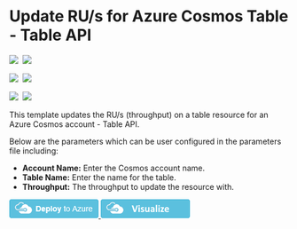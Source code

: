 # Update RU/s for Azure Cosmos Table - Table API

<IMG SRC="https://azbotstorage.blob.core.windows.net/badges/101-cosmosdb-table-ru-update/PublicLastTestDate.svg" />&nbsp;
<IMG SRC="https://azbotstorage.blob.core.windows.net/badges/101-cosmosdb-table-ru-update/PublicDeployment.svg" />&nbsp;

<IMG SRC="https://azbotstorage.blob.core.windows.net/badges/101-cosmosdb-table-ru-update/FairfaxLastTestDate.svg" />&nbsp;
<IMG SRC="https://azbotstorage.blob.core.windows.net/badges/101-cosmosdb-table-ru-update/FairfaxDeployment.svg" />&nbsp;

<IMG SRC="https://azbotstorage.blob.core.windows.net/badges/101-cosmosdb-table-ru-update/BestPracticeResult.svg" />&nbsp;
<IMG SRC="https://azbotstorage.blob.core.windows.net/badges/101-cosmosdb-table-ru-update/CredScanResult.svg" />&nbsp;

This template updates the RU/s (throughput) on a table resource for an Azure Cosmos account - Table API.

Below are the parameters which can be user configured in the parameters file including:

- **Account Name:** Enter the Cosmos account name.
- **Table Name:** Enter the name for the table.
- **Throughput:** The throughput to update the resource with.

<a href="https://portal.azure.com/#create/Microsoft.Template/uri/https%3A%2F%2Fraw.githubusercontent.com%2FAzure%2Fazure-quickstart-templates%2Fmaster%2F101-cosmosdb-table-ru-update%2Fazuredeploy.json" target="_blank">
    <img src="https://raw.githubusercontent.com/Azure/azure-quickstart-templates/master/1-CONTRIBUTION-GUIDE/images/deploytoazure.png"/>
</a>
<a href="http://armviz.io/#/?load=https%3A%2F%2Fraw.githubusercontent.com%2FAzure%2Fazure-quickstart-templates%2Fmaster%2F101-cosmosdb-table-ru-update%2Fazuredeploy.json" target="_blank">
    <img src="https://raw.githubusercontent.com/Azure/azure-quickstart-templates/master/1-CONTRIBUTION-GUIDE/images/visualizebutton.png"/>
</a>
